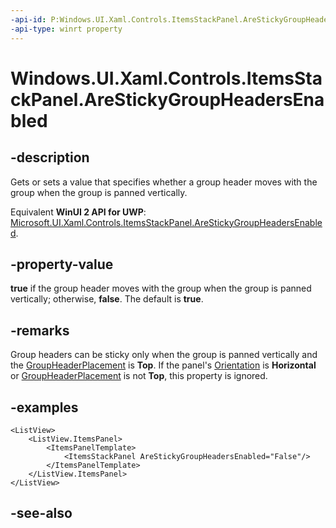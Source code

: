 ```yaml
---
-api-id: P:Windows.UI.Xaml.Controls.ItemsStackPanel.AreStickyGroupHeadersEnabled
-api-type: winrt property
---
```


<!-- Property syntax
public bool AreStickyGroupHeadersEnabled { get;  set; }
-->

# Windows.UI.Xaml.Controls.ItemsStackPanel.AreStickyGroupHeadersEnabled

## -description
Gets or sets a value that specifies whether a group header moves with the group when the group is panned vertically.

Equivalent **WinUI 2 API for UWP**: [Microsoft.UI.Xaml.Controls.ItemsStackPanel.AreStickyGroupHeadersEnabled](/windows/winui/api/microsoft.ui.xaml.controls.itemsstackpanel.arestickygroupheadersenabled).

## -property-value
**true** if the group header moves with the group when the group is panned vertically; otherwise, **false**. The default is **true**.

## -remarks
Group headers can be sticky only when the group is panned vertically and the [GroupHeaderPlacement](itemsstackpanel_groupheaderplacement.md) is **Top**. If the panel's [Orientation](itemsstackpanel_orientation.md) is **Horizontal** or [GroupHeaderPlacement](itemsstackpanel_groupheaderplacement.md) is not **Top**, this property is ignored.

## -examples
```xaml
<ListView>
    <ListView.ItemsPanel> 
        <ItemsPanelTemplate>
            <ItemsStackPanel AreStickyGroupHeadersEnabled="False"/>  
        </ItemsPanelTemplate> 
    </ListView.ItemsPanel> 
</ListView> 

```



## -see-also
